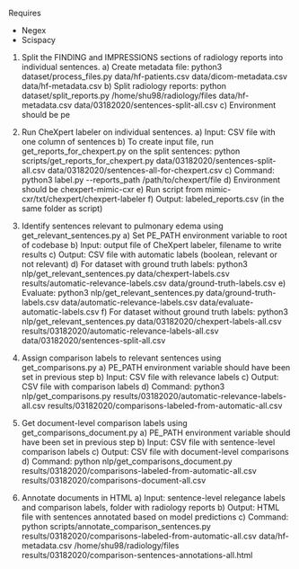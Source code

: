 Requires
- Negex 
- Scispacy

1. Split the FINDING and IMPRESSIONS sections of radiology reports into individual sentences.
	a) Create metadata file: python3 dataset/process_files.py data/hf-patients.csv data/dicom-metadata.csv data/hf-metadata.csv
	b) Split radiology reports: python dataset/split_reports.py /home/shu98/radiology/files data/hf-metadata.csv data/03182020/sentences-split-all.csv
	c) Environment should be pe

2. Run CheXpert labeler on individual sentences. 
    a) Input: CSV file with one column of sentences
    b) To create input file, run get_reports_for_chexpert.py on the split sentences: python scripts/get_reports_for_chexpert.py data/03182020/sentences-split-all.csv data/03182020/sentences-all-for-chexpert.csv
    c) Command: python3 label.py --reports_path /path/to/chexpert/file
    d) Environment should be chexpert-mimic-cxr
    e) Run script from mimic-cxr/txt/chexpert/chexpert-labeler
    f) Output: labeled_reports.csv (in the same folder as script)

3. Identify sentences relevant to pulmonary edema using get_relevant_sentences.py
	a) Set PE_PATH environment variable to root of codebase 
    b) Input: output file of CheXpert labeler, filename to write results 
    c) Output: CSV file with automatic labels (boolean, relevant or not relevant)
    d) For dataset with ground truth labels: python3 nlp/get_relevant_sentences.py data/chexpert-labels.csv results/automatic-relevance-labels.csv data/ground-truth-labels.csv
    e) Evaluate: python3 nlp/get_relevant_sentences.py data/ground-truth-labels.csv data/automatic-relevance-labels.csv data/evaluate-automatic-labels.csv
    f) For dataset without ground truth labels: python3 nlp/get_relevant_sentences.py data/03182020/chexpert-labels-all.csv results/03182020/automatic-relevance-labels-all.csv data/03182020/sentences-split-all.csv

4. Assign comparison labels to relevant sentences using get_comparisons.py
	a) PE_PATH environment variable should have been set in previous step
	b) Input: CSV file with relevance labels
	c) Output: CSV file with comparison labels 
	d) Command: python3 nlp/get_comparisons.py results/03182020/automatic-relevance-labels-all.csv results/03182020/comparisons-labeled-from-automatic-all.csv

5. Get document-level comparison labels using get_comparisons_document.py
	a) PE_PATH environment variable should have been set in previous step
	b) Input: CSV file with sentence-level comparison labels 
	c) Output: CSV file with document-level comparisons 
	d) Command: python nlp/get_comparisons_document.py results/03182020/comparisons-labeled-from-automatic-all.csv results/03182020/comparisons-document-all.csv

6. Annotate documents in HTML 
	a) Input: sentence-level relegance labels and comparison labels, folder with radiology reports
	b) Output: HTML file with sentences annotated based on model predictions 
	c) Command: python scripts/annotate_comparison_sentences.py results/03182020/comparisons-labeled-from-automatic-all.csv data/hf-metadata.csv /home/shu98/radiology/files results/03182020/comparison-sentences-annotations-all.html

